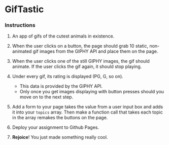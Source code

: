 # GifTastic
### Instructions
1. An app of gifs of the cutest animals in existence.

2. When the user clicks on a button, the page should grab 10 static, non-animated gif images from the GIPHY API and place them on the page.

3. When the user clicks one of the still GIPHY images, the gif should animate. If the user clicks the gif again, it should stop playing.

4. Under every gif, its rating is displayed (PG, G, so on).
   * This data is provided by the GIPHY API.
   * Only once you get images displaying with button presses should you move on to the next step.

6. Add a form to your page takes the value from a user input box and adds it into your `topics` array.
Then make a function call that takes each topic in the array remakes the buttons on the page.

7. Deploy your assignment to Github Pages.

8. **Rejoice**! You just made something really cool.
